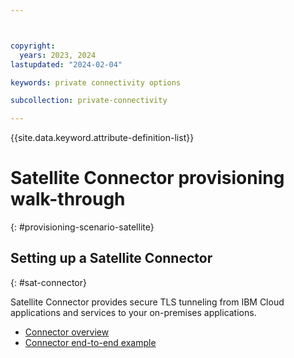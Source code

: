 ```yaml
---



copyright:
  years: 2023, 2024
lastupdated: "2024-02-04"

keywords: private connectivity options

subcollection: private-connectivity

---
```


{{site.data.keyword.attribute-definition-list}}

# Satellite Connector provisioning walk-through
{: #provisioning-scenario-satellite}

## Setting up a Satellite Connector
{: #sat-connector}

Satellite Connector provides secure TLS tunneling from IBM Cloud applications and services to your on-premises applications.
- [Connector overview](/docs/satellite?topic=satellite-understand-connectors)
- [Connector end-to-end example](/docs/satellite?topic=satellite-end-to-end)
